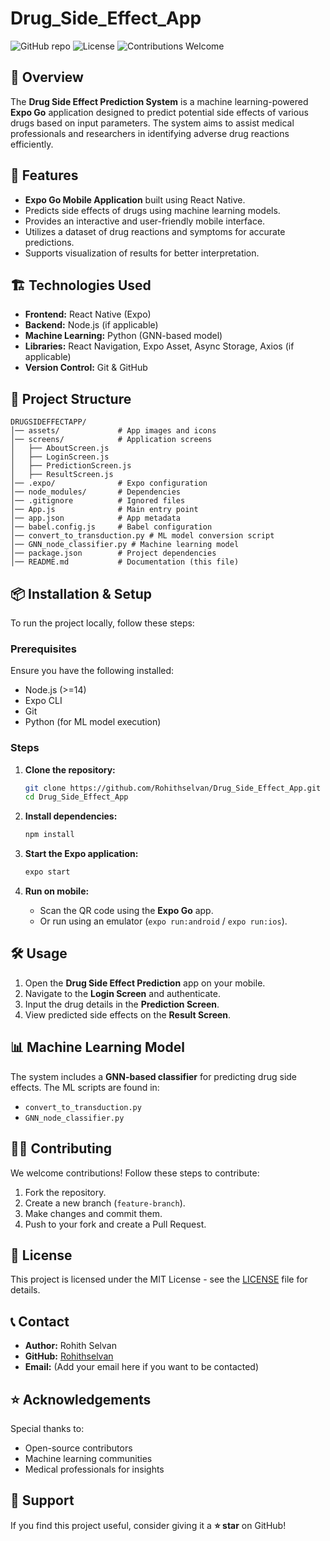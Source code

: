# Drug_Side_Effect_App

![GitHub repo](https://img.shields.io/badge/GitHub-Repository-blue.svg)
![License](https://img.shields.io/badge/License-MIT-green.svg)
![Contributions Welcome](https://img.shields.io/badge/Contributions-Welcome-brightgreen.svg)

## 📌 Overview
The **Drug Side Effect Prediction System** is a machine learning-powered **Expo Go** application designed to predict potential side effects of various drugs based on input parameters. The system aims to assist medical professionals and researchers in identifying adverse drug reactions efficiently.

## 🎯 Features
- **Expo Go Mobile Application** built using React Native.
- Predicts side effects of drugs using machine learning models.
- Provides an interactive and user-friendly mobile interface.
- Utilizes a dataset of drug reactions and symptoms for accurate predictions.
- Supports visualization of results for better interpretation.

## 🏗️ Technologies Used
- **Frontend:** React Native (Expo)
- **Backend:** Node.js (if applicable)
- **Machine Learning:** Python (GNN-based model)
- **Libraries:** React Navigation, Expo Asset, Async Storage, Axios (if applicable)
- **Version Control:** Git & GitHub

## 📂 Project Structure
```
DRUGSIDEFFECTAPP/
│── assets/             # App images and icons
│── screens/            # Application screens
│   ├── AboutScreen.js
│   ├── LoginScreen.js
│   ├── PredictionScreen.js
│   ├── ResultScreen.js
│── .expo/              # Expo configuration
│── node_modules/       # Dependencies
│── .gitignore          # Ignored files
│── App.js              # Main entry point
│── app.json            # App metadata
│── babel.config.js     # Babel configuration
│── convert_to_transduction.py # ML model conversion script
│── GNN_node_classifier.py # Machine learning model
│── package.json        # Project dependencies
│── README.md           # Documentation (this file)
```

## 📦 Installation & Setup
To run the project locally, follow these steps:

### Prerequisites
Ensure you have the following installed:
- Node.js (>=14)
- Expo CLI
- Git
- Python (for ML model execution)

### Steps
1. **Clone the repository:**
   ```sh
   git clone https://github.com/Rohithselvan/Drug_Side_Effect_App.git
   cd Drug_Side_Effect_App
   ```

2. **Install dependencies:**
   ```sh
   npm install
   ```

3. **Start the Expo application:**
   ```sh
   expo start
   ```

4. **Run on mobile:**
   - Scan the QR code using the **Expo Go** app.
   - Or run using an emulator (`expo run:android` / `expo run:ios`).

## 🛠️ Usage
1. Open the **Drug Side Effect Prediction** app on your mobile.
2. Navigate to the **Login Screen** and authenticate.
3. Input the drug details in the **Prediction Screen**.
4. View predicted side effects on the **Result Screen**.

## 📊 Machine Learning Model
The system includes a **GNN-based classifier** for predicting drug side effects. The ML scripts are found in:
- `convert_to_transduction.py`
- `GNN_node_classifier.py`

## 🧑‍💻 Contributing
We welcome contributions! Follow these steps to contribute:
1. Fork the repository.
2. Create a new branch (`feature-branch`).
3. Make changes and commit them.
4. Push to your fork and create a Pull Request.

## 📝 License
This project is licensed under the MIT License - see the [LICENSE](LICENSE) file for details.

## 📞 Contact
- **Author:** Rohith Selvan
- **GitHub:** [Rohithselvan](https://github.com/Rohithselvan)
- **Email:** (Add your email here if you want to be contacted)

## ⭐ Acknowledgements
Special thanks to:
- Open-source contributors
- Machine learning communities
- Medical professionals for insights

## 🌟 Support
If you find this project useful, consider giving it a **⭐ star** on GitHub!

